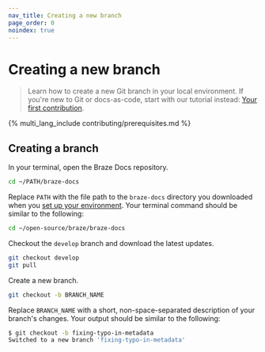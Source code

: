 ```yaml
---
nav_title: Creating a new branch
page_order: 0
noindex: true
---
```


# Creating a new branch

> Learn how to create a new Git branch in your local environment. If you're new to Git or docs-as-code, start with our tutorial instead: [Your first contribution]({{site.baseurl}}/docs/home/getting_started/your_first_contribution/).

{% multi_lang_include contributing/prerequisites.md %}

## Creating a branch

In your terminal, open the Braze Docs repository.

```bash
cd ~/PATH/braze-docs
```

Replace `PATH` with the file path to the `braze-docs` directory you downloaded when you [set up your environment]({{site.baseurl}}/home/getting_started/setting_up_your_environment/). Your terminal command should be similar to the following:

```bash
cd ~/open-source/braze/braze-docs
```

Checkout the `develop` branch and download the latest updates.

```bash
git checkout develop
git pull
```

Create a new branch.

```bash
git checkout -b BRANCH_NAME
```

Replace `BRANCH_NAME` with a short, non-space-separated description of your branch's changes. Your output should be similar to the following:

```bash
$ git checkout -b fixing-typo-in-metadata
Switched to a new branch 'fixing-typo-in-metadata'
```

